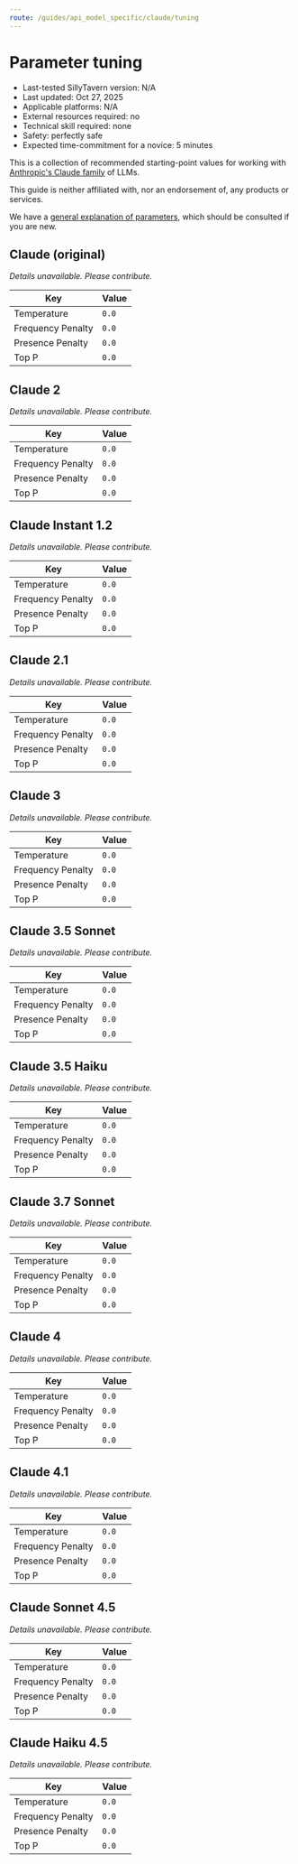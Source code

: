 ```yaml
---
route: /guides/api_model_specific/claude/tuning
---
```


# Parameter tuning

- Last-tested SillyTavern version: N/A
- Last updated: Oct 27, 2025
- Applicable platforms: N/A
- External resources required: no
- Technical skill required: none
- Safety: perfectly safe
- Expected time-commitment for a novice: 5 minutes

This is a collection of recommended starting-point values for working with [Anthropic's Claude family](https://www.claude.com/platform/api) of LLMs.

This guide is neither affiliated with, nor an endorsement of, any products or services.

We have a [general explanation of parameters](../tuning), which should be consulted if you are new.

## Claude (original)

*Details unavailable. Please contribute.*

Key | Value
--- | ---
Temperature | `0.0`
Frequency Penalty | `0.0`
Presence Penalty | `0.0`
Top P | `0.0`

## Claude 2

*Details unavailable. Please contribute.*

Key | Value
--- | ---
Temperature | `0.0`
Frequency Penalty | `0.0`
Presence Penalty | `0.0`
Top P | `0.0`

## Claude Instant 1.2

*Details unavailable. Please contribute.*

Key | Value
--- | ---
Temperature | `0.0`
Frequency Penalty | `0.0`
Presence Penalty | `0.0`
Top P | `0.0`

## Claude 2.1

*Details unavailable. Please contribute.*

Key | Value
--- | ---
Temperature | `0.0`
Frequency Penalty | `0.0`
Presence Penalty | `0.0`
Top P | `0.0`

## Claude 3

*Details unavailable. Please contribute.*

Key | Value
--- | ---
Temperature | `0.0`
Frequency Penalty | `0.0`
Presence Penalty | `0.0`
Top P | `0.0`

## Claude 3.5 Sonnet

*Details unavailable. Please contribute.*

Key | Value
--- | ---
Temperature | `0.0`
Frequency Penalty | `0.0`
Presence Penalty | `0.0`
Top P | `0.0`

## Claude 3.5 Haiku

*Details unavailable. Please contribute.*

Key | Value
--- | ---
Temperature | `0.0`
Frequency Penalty | `0.0`
Presence Penalty | `0.0`
Top P | `0.0`

## Claude 3.7 Sonnet

*Details unavailable. Please contribute.*

Key | Value
--- | ---
Temperature | `0.0`
Frequency Penalty | `0.0`
Presence Penalty | `0.0`
Top P | `0.0`

## Claude 4

*Details unavailable. Please contribute.*

Key | Value
--- | ---
Temperature | `0.0`
Frequency Penalty | `0.0`
Presence Penalty | `0.0`
Top P | `0.0`

## Claude 4.1

*Details unavailable. Please contribute.*

Key | Value
--- | ---
Temperature | `0.0`
Frequency Penalty | `0.0`
Presence Penalty | `0.0`
Top P | `0.0`

## Claude Sonnet 4.5

*Details unavailable. Please contribute.*

Key | Value
--- | ---
Temperature | `0.0`
Frequency Penalty | `0.0`
Presence Penalty | `0.0`
Top P | `0.0`

## Claude Haiku 4.5

*Details unavailable. Please contribute.*

Key | Value
--- | ---
Temperature | `0.0`
Frequency Penalty | `0.0`
Presence Penalty | `0.0`
Top P | `0.0`
